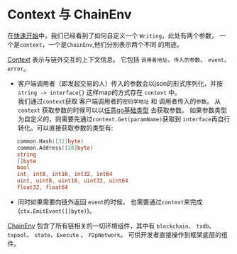# Context 与 ChainEnv 

在[快速开始](2.快速开始.md)中，我们已经看到了如何自定义一个 `Writing`，此处有两个参数， 一个是`context`，一个是`ChainEnv`,他们分别表示两个不同
的用途。  


[Context](https://github.com/yu-org/yu/blob/master/core/context) 表示与链外交互的上下文信息。 它包括 `调用者地址`、`传入的参数`、
`event`、`error`。  
 - 客户端调用者（即发起交易的人）传入的参数会以json的形式序列化，并按 `string -> interface{}` 这样map的方式存在 `context` 中。  
 我们通过`context`获取 客户端调用者的`密码学地址` 和 调用者传入的`参数`。  从`context`
 获取参数的时候可以以[任意go基础类型](https://github.com/yu-org/yu/blob/master/core/context/params.go) 去获取参数。
 如果参数类型为自定义的，则需要先通过``context.Get(paramName)``获取到 `interface`再自行转化。可以直接获取参数的类型有:
 ```go
    common.Hash([32]byte)
    common.Address([20]byte)
    string
    []byte
    bool 
    int, int8, int16, int32, int64
    uint, uint8, uint16, uint32, uint64
    float32, float64
```  
 
   
 - 同时如果需要向链外返回 `event`的时候， 也需要通过`context`来完成(``ctx.EmitEvent([]byte)``)。   
     
[ChainEnv](https://github.com/yu-org/yu/blob/master/core/env/env.go) 包含了所有链相关的一切环境组件，其中有 `blockchain`、
 `txdb`、 `txpool`、 `state`、`Execute` 、 `P2pNetwork`。 可供开发者直接操作到框架底层的组件。 